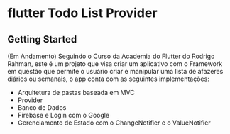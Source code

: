 # flutter Todo List Provider

## Getting Started

(Em Andamento) Seguindo o Curso da Academia do Flutter do Rodrigo Rahman, este é um projeto que visa criar um aplicativo com o Framework em questão que permite o usuário criar e manipular uma lista de afazeres diários ou semanais, o app conta com as seguintes implementações:
- Arquitetura de pastas baseada em MVC
- Provider
- Banco de Dados
- Firebase e Login com o Google
- Gerenciamento de Estado com o ChangeNotifier e o ValueNotifier
